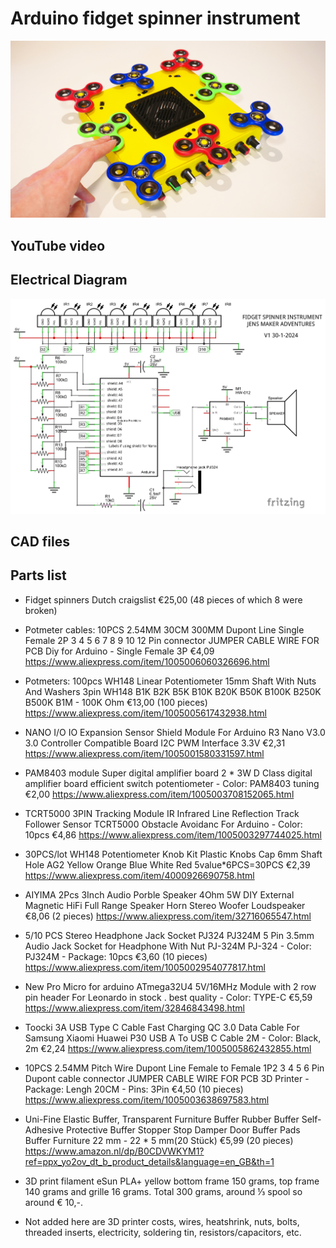 # Arduino fidget spinner instrument

![Fidget spinner instrument](/Thumbnail_V1.png)
## YouTube video

## Electrical Diagram
![Electrical diagram](/FidgetSpinnerSynthV1_schem.png)

## CAD files


## Parts list
- Fidget spinners Dutch craigslist €25,00 (48 pieces of which 8 were broken)

- Potmeter cables: 10PCS 2.54MM 30CM 300MM Dupont Line Single Female 2P 3 4 5 6 7 8 9 10 12 Pin connector JUMPER CABLE WIRE FOR PCB Diy for Arduino - Single Female 3P €4,09
https://www.aliexpress.com/item/1005006060326696.html

- Potmeters: 100pcs WH148 Linear Potentiometer 15mm Shaft With Nuts And Washers 3pin WH148 B1K B2K B5K B10K B20K B50K B100K B250K B500K B1M - 100K Ohm €13,00 (100 pieces)
https://www.aliexpress.com/item/1005005617432938.html

- NANO I/O IO Expansion Sensor Shield Module For Arduino R3 Nano V3.0 3.0 Controller Compatible Board I2C PWM Interface 3.3V €2,31
https://www.aliexpress.com/item/1005001580331597.html

- PAM8403 module Super digital amplifier board 2 * 3W D Class digital amplifier board efficient switch potentiometer - Color: PAM8403 tuning €2,00
https://www.aliexpress.com/item/1005003708152065.html

- TCRT5000 3PIN Tracking Module IR Infrared Line Reflection Track Follower Sensor TCRT5000 Obstacle Avoidanc For Arduino - Color: 10pcs €4,86
https://www.aliexpress.com/item/1005003297744025.html

- 30PCS/lot WH148 Potentiometer Knob Kit Plastic Knobs Cap 6mm Shaft Hole AG2 Yellow Orange Blue White Red 5value*6PCS=30PCS €2,39
https://www.aliexpress.com/item/4000926690758.html

- AIYIMA 2Pcs 3Inch Audio Porble Speaker 4Ohm 5W DIY External Magnetic HiFi Full Range Speaker Horn Stereo Woofer Loudspeaker €8,06 (2 pieces)
https://www.aliexpress.com/item/32716065547.html

- 5/10 PCS Stereo Headphone Jack Socket PJ324 PJ324M 5 Pin 3.5mm Audio Jack Socket for Headphone With Nut PJ-324M PJ-324 - Color: PJ324M - Package: 10pcs €3,60 (10 pieces)
https://www.aliexpress.com/item/1005002954077817.html

- New Pro Micro for arduino ATmega32U4 5V/16MHz Module with 2 row pin header For Leonardo in stock . best quality - Color: TYPE-C €5,59
https://www.aliexpress.com/item/32846843498.html

- Toocki 3A USB Type C Cable Fast Charging QC 3.0 Data Cable For Samsung Xiaomi Huawei P30 USB A To USB C Cable 2M - Color: Black, 2m €2,24
https://www.aliexpress.com/item/1005005862432855.html

- 10PCS 2.54MM Pitch Wire Dupont Line Female to Female 1P2 3 4 5 6 Pin Dupont cable connector JUMPER CABLE WIRE FOR PCB 3D Printer - Package: Lengh 20CM - Pins: 3Pin €4,50 (10 pieces)
https://www.aliexpress.com/item/1005003638697583.html

- Uni-Fine Elastic Buffer, Transparent Furniture Buffer Rubber Buffer Self-Adhesive Protective Buffer Stopper Stop Damper Door Buffer Pads Buffer Furniture 22 mm - 22 * 5 mm(20 Stück) €5,99 (20 pieces) https://www.amazon.nl/dp/B0CDVWKYM1?ref=ppx_yo2ov_dt_b_product_details&language=en_GB&th=1

- 3D print filament eSun PLA+ yellow bottom frame 150 grams, top frame 140 grams and grille 16 grams. Total 300 grams, around ⅓ spool so around € 10,-.

- Not added here are 3D printer costs, wires, heatshrink, nuts, bolts, threaded inserts, electricity, soldering tin, resistors/capacitors, etc.
